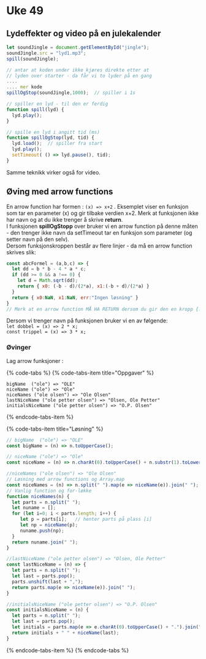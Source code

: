 # Uke 49

## Lydeffekter og video på en julekalender

```javascript
let soundJingle = document.getElementById("jingle");
soundJingle.src = "lyd1.mp3";
spill(soundJingle);

// antar at koden under ikke kjøres direkte etter at
// lyden over starter - da får vi to lyder på en gang
....
.... mer kode
spillOgStop(soundJingle,1000);  // spiller i 1s

// spiller en lyd - til den er ferdig
function spill(lyd) {
  lyd.play();
}

// spille en lyd i angitt tid (ms)
function spillOgStop(lyd, tid) {
  lyd.load();  // spiller fra start
  lyd.play();
  setTimeout( () => lyd.pause(), tid);
}
```

Samme teknikk virker også for video.

## Øving med arrow functions

En arrow function har formen : `(x) => x+2` . Eksemplet viser en funksjon som tar en parameter \(x\) og gir tilbake verdien x+2. Merk at funksjonen ikke har navn og at du ikke trenger å skrive **return**.  
I funksjonen **spillOgStopp** over bruker vi en arrow function på denne måten - den trenger ikke navn da setTimeout tar en funksjon som parameter \(og setter navn på den selv\).  
Dersom funksjonskroppen består av flere linjer - da må en arrow function skrives slik:

```javascript
const abcFormel = (a,b,c) => {
  let dd = b * b - 4 * a * c;
  if (dd >= 0 && a !== 0) {
    let d = Math.sqrt(dd);
    return { x0: (-b - d)/(2*a), x1:(-b + d)/(2*a) }
  }
  return { x0:NaN, x1:NaN, err:"Ingen løsning" }
}
// Merk at en arrow function MÅ HA RETURN dersom du gir den en kropp {..}
```

Dersom vi trenger navn på funksjonen bruker vi en av følgende:  
`let dobbel = (x) => 2 * x;`  
`const trippel = (x) => 3 * x;`

### Øvinger

Lag arrow funksjoner :

{% code-tabs %}
{% code-tabs-item title="Oppgaver" %}
```text
bigName  ("ole") => "OLE"
niceName ("ole") => "Ole"
niceNames ("ole olsen") => "Ole Olsen"
lastNiceName ("ole petter olsen") => "Olsen, Ole Petter"
initialsNiceName ("ole petter olsen") => "O.P. Olsen"
```
{% endcode-tabs-item %}

{% code-tabs-item title="Løsning" %}
```javascript
// bigName  ("ole") => "OLE"
const bigName = (n) => n.toUpperCase();

// niceName ("ole") => "Ole"
const niceName = (n) => n.charAt(0).toUpperCase() + n.substr(1).toLowerCase();

//niceNames ("ole olsen") => "Ole Olsen"
// Løsning med arrow functions og Array.map
const niceNames = (n) => n.split(" ").map(e => niceName(e)).join(" ");
// Vanlig function og for-løkke
function niceNames(n) {
  let parts = n.split(" ");
  let nuname = [];
  for (let i=0; i < parts.length; i++) {
     let p = parts[i];   // henter parts på plass [i]
     let np = niceName(p);
     nuname.push(np);
  }
  return nuname.join(" ");
}

//lastNiceName ("ole petter olsen") => "Olsen, Ole Petter"
const lastNiceName = (n) => {
  let parts = n.split(" ");
  let last = parts.pop();
  parts.unshift(last + ",");
  return parts.map(e => niceName(e)).join(" ");
}

//initialsNiceName ("ole petter olsen") => "O.P. Olsen"
const initialsNiceName = (n) {
  let parts = n.split(" ");
  let last = parts.pop();
  let initials = parts.map(e => e.charAt(0).toUpperCase() + ".").join("");
  return initials + " " + niceName(last);
}
```
{% endcode-tabs-item %}
{% endcode-tabs %}

